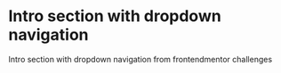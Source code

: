 # Intro section with dropdown navigation
 Intro section with dropdown navigation from frontendmentor challenges
